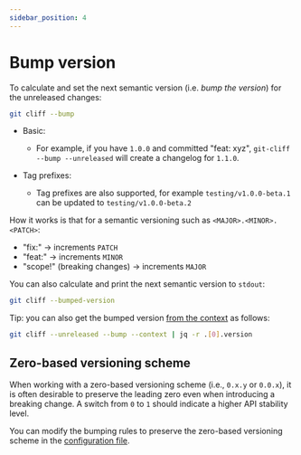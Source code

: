 ```yaml
---
sidebar_position: 4
---
```


# Bump version

To calculate and set the next semantic version (i.e. _bump the version_) for the unreleased changes:

```bash
git cliff --bump
```

- Basic:

  - For example, if you have `1.0.0` and committed "feat: xyz", `git-cliff --bump --unreleased` will create a changelog for `1.1.0`.

- Tag prefixes:
  - Tag prefixes are also supported, for example `testing/v1.0.0-beta.1` can be updated to `testing/v1.0.0-beta.2`

How it works is that for a semantic versioning such as `<MAJOR>.<MINOR>.<PATCH>`:

- "fix:" -> increments `PATCH`
- "feat:" -> increments `MINOR`
- "scope!" (breaking changes) -> increments `MAJOR`

You can also calculate and print the next semantic version to `stdout`:

```bash
git cliff --bumped-version
```

Tip: you can also get the bumped version [from the context](/docs/usage/print-context) as follows:

```bash
git cliff --unreleased --bump --context | jq -r .[0].version
```

## Zero-based versioning scheme

When working with a zero-based versioning scheme (i.e., `0.x.y` or `0.0.x`),
it is often desirable to preserve the leading zero even when introducing a breaking change.
A switch from `0` to `1` should indicate a higher API stability level.

You can modify the bumping rules to preserve the zero-based versioning scheme in the
[configuration file](/docs/configuration/bump).
